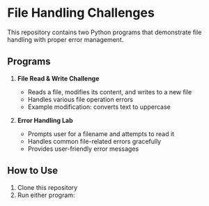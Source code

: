 # File Handling Challenges

This repository contains two Python programs that demonstrate file handling with proper error management.

## Programs

1. **File Read & Write Challenge**
   - Reads a file, modifies its content, and writes to a new file
   - Handles various file operation errors
   - Example modification: converts text to uppercase

2. **Error Handling Lab**
   - Prompts user for a filename and attempts to read it
   - Handles common file-related errors gracefully
   - Provides user-friendly error messages

## How to Use

1. Clone this repository
2. Run either program:
